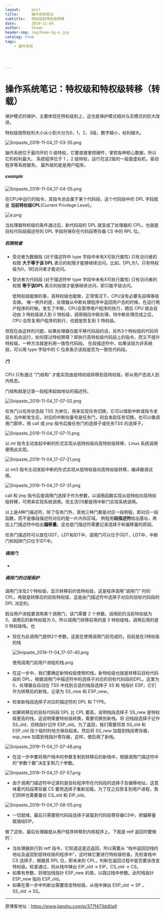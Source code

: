 ```yaml
---
layout:     post
title:      操作系统笔记
subtitle:   特权级和特权级转移
date:       2019-11-04
author:     Shawn
header-img: img/home-bg-o.jpg
catalog: true
tags:
    - 操作系统




---
```


# 操作系统笔记：特权级和特权级转移（转载）

保护模式的保护，主要体现在特权级别上，这也是保护模式相对与实模式的巨大改进。

特权级按照权利大小从小到大分为0，1，2，3级，数字越小，权利越大。



![Snipaste_2019-11-04_17-03-35.png](https://i.loli.net/2019/11/04/fDt2LKHyvszqwcM.png)

操作系统位于最内环的 0 级特权，它要直接掌控硬件，掌控各种核心数据，所以它的权利最大。
 系统程序位于 1 ，2 级特权，运行在这2层的一般是虚拟机，驱动程序等系统服务。
 最外层的是是用户程序。

##### example



![Snipaste_2019-11-04_17-04-05.png](https://i.loli.net/2019/11/04/sMI5xPgbmhjNQp4.png)

在CPU中运行的指令，其指令总会属于某个代码段，这个代码段中的 DPL 字段就是 **当前特权级CPL**(Current Privilege Level)。



![a.png](https://i.loli.net/2019/11/04/QZ8L6MslEwWFVXI.png)

当处理器特权级的条件通过后，新代码段的 DPL 就变成了处理器的 CPL，也就是目标代码段描述符的 DPL 字段将保存在代码段寄存器 CS 中的 RPL 位。

##### 权限检查

- 受访者为数据段 (对于描述符中 type 字段中未有X可执行属性)
   只有访问者的权限 **大于等于该 DPL** 表示的权限才能够继续访问。比如，DPL为1，只有特权级为0，1的访问者才能访问。

- 受访者为代码段 (对于描述符中 type 字段中未有X可执行属性)
   只有访问者的权限 **等于该DPL** 表示的权限才能够继续访问，即只能平级访问。

  低特权级能做的事，高特权级也能做，正常情况下，CPU没有必要先自降等级去做。
   唯一例外的是，处理器从中断处理程序中返回用户态的时候，在运行用户程序的时候，发生了中断，CPU会暂停用户程序的执行，随后 CPU 就会自动由 3 特权级进入到 0 特权级，调用相应中断处理，待中断处理完成之后，CPU 会恢复用户程序的执行，也就是恢复到 3 特权级。

但现在由这样的问题，如果处理器仅能平移代码段的话，另外3个特权级的代码将没有机会运行，如何穿过特权屏障？即执行高特权级代码段上的指令，而又不提升特权级。一种方法就是利用一致性代码段。
 在段描述符中，如果该段为非系统段，可以用 type 字段中的 C 位来表示该段是否为一致性代码段。

##### 门

CPU 只有通过 "门结构" 才能实现由低特权级转移到高特权级，即从用户态进入到内核态。

门结构就是记录一段程序起始地址的描述符。



![Snipaste_2019-11-04_17-07-02.png](https://i.loli.net/2019/11/04/J9SHT45WrELtPpC.png)

任务门以任务状态段 TSS 为单位，用来实现任务切换，它可以借助中断或指令发起。当中断发生后，对应的中断向量号是任务门，则会发起任务切换。也可以像调用门那样，用 call 或 jmp 指令后接任务门的选择子或任务TSS 的选择子。



![Snipaste_2019-11-04_17-07-11.png](https://i.loli.net/2019/11/04/c9E8ZT1AVMsCie6.png)

以 int 指令主动发起中断的形式实现从低特权级向高特权级转移，Linux 系统调用便用此实现。



![Snipaste_2019-11-04_17-07-21.png](https://i.loli.net/2019/11/04/aUCp3dKsNTlhHwS.png)

以 int3 指令主动发起中断的形式实现从低特权级向高特权级转移，编译器调试用。



![Snipaste_2019-11-04_17-07-31.png](https://i.loli.net/2019/11/04/GZBk1qWAXHahKTE.png)

call 和 jmp 指令后接调用门选择子作为参数，以调用函数实现从低特权向高特权级转移，可用来实现系统调用。但主流OS都是用中断门实现系统调用。

以上是4种门描述符，除了任务门外，其他三种门都是对应一段例程，即对应一段函数，而不是像段描述符对应的是一片内存区域。
 例程用**段描述符**给出基址，再加上门描述符中给出**偏移量**。这也是门描述符需要记录选择子和偏移量的原因。

任务门描述符可以放在GDT，LDT和IDT中，调用门可以位于GDT，LDT中，中断门和陷阱门只位于IDT中。

##### 调用门

-  

##### 调用门的过程保护

调用门涉及2个特权级，显示转移前的低特权级，这是程序调用"调用门" 时的 CPL，再就是转移后的目标特权级，这是由门描述符中选择子对应的目标代码段的 DPL 决定的。

假设用户进程要调用某个调用门，该门需要 2 个参数。调用前的当前特权级为 3，调用后的新特权级为 0，所以调用门转移前用的是 3 特权级栈，调用后用的是 0 特权级栈。也

- 现在为此调用门提供2个参数，这是在使用调用门前完成的，目前是在3特权级的栈

  ![Snipaste_2019-11-04_17-07-40.png](https://i.loli.net/2019/11/04/FwlD7UK5fsOq4T9.png)

  使用调用门前用户进程的栈.png

- 在这一步中，我们要确定新特权级使用的栈，新特权级也就是转移后目标代码段的 DPL，根据调用门中描述符中的选择子对应的目标代码段的DPL。这里为0，处理器会自动在 TSS 中找到合适的栈段选择子 SS 和 栈指针 ESP，它们作为转移后的新栈，记录为 SS_new 和 ESP_new。

- 检查新栈段选择子对应的描述符的 DPL 和 TYPE。

- 如果转移后的目标代码段 DPL 比 CPL 要高，说明栈段选择子 SS_new 是特权级更高的栈，这说明需要特权级转换，需要切换到新栈。将 旧栈段选择子记作 SS_old，旧栈指针记作 ESP_old。为了返回，我们需要将其 SS_old 和 ESP_old 找个临时的地方保存起来。然后将 SS_new 加载到栈段寄存器，esp_new 加载到栈指针寄存器，这样，便启用了新栈。

![Snipaste_2019-11-04_17-07-48.png](https://i.loli.net/2019/11/04/scHgtxJYj9NwqXQ.png)

- 在这一步中要将用户栈中的参数复制到转移后的新栈中，根据调用门描述符中的"参数个数"决定复制几个参数。



![Snipaste_2019-11-04_17-07-57.png](https://i.loli.net/2019/11/04/TvskNYDujHP15gl.png)

- 由于调用门描述符中记录的是目标程序所在代码段的选择子及偏移地址。这意味着代码段寄存器 CS 要用选择子重新加载。为了在之后恢复到用户进程，我们同样也需要备份 CS_old 和 EIP_old。



![Snipaste_2019-11-04_17-08-05.png](https://i.loli.net/2019/11/04/AIpoU2JTtk8vZlf.png)

- 一切就绪，最后只需要把代码段选择子装载到代码段寄存器CS中，把偏移量赋值给EIP。

做了这些，最后处理器就从用户程序转移到内核程序上。下面是 retf 返回时要做的：

- 当处理器执行到 retf 指令，它知道这是远返回，所以需要从 "栈中返回旧栈的地址及返回到低特权级的程序中"，这时候它要进行特权级检查。先检查栈中 CS 选择子，根据其 RPL 位，即未来的 CPL，判断在返回过程中是否要该改变特权级。检查通过，则从栈中弹出 EIP_old -> EIP，CS_old -> CS。
- 如果有参数，则增加栈指针 ESP_new 的值，以跳过栈中参数。此时栈指针 ESP_new 指向 ESP_old。
- 如果在第一步中判断出需要改变特权级，从栈中弹出 ESP_old -> SP ，SS_old -> SS。

--------------------------------------------

原博客地址：https://www.jianshu.com/p/377f473dd0a9